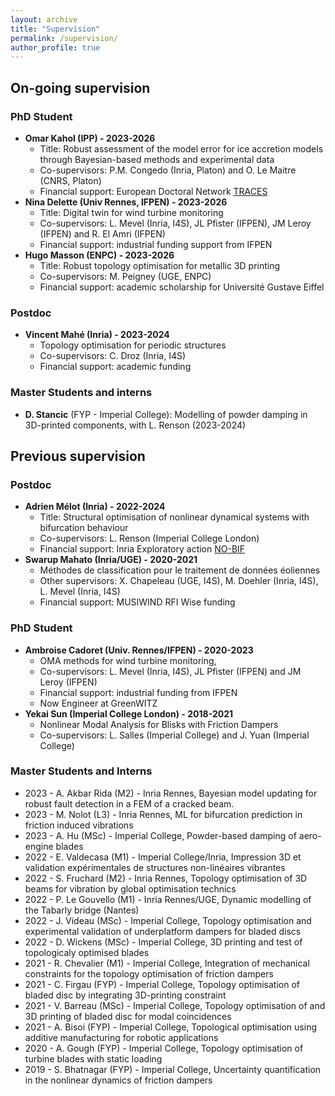 ```yaml
---
layout: archive
title: "Supervision"
permalink: /supervision/
author_profile: true
---
```


## On-going supervision


### PhD Student

- **Omar Kahol (IPP) - 2023-2026**
  - Title: Robust assessment of the model error for ice accretion models through Bayesian-based methods and experimental data
  - Co-supervisors: P.M. Congedo (Inria, Platon) and O. Le Maitre (CNRS, Platon)
  - Financial support: European Doctoral Network [TRACES](https://traces-project.eu/)
- **Nina Delette (Univ Rennes, IFPEN) - 2023-2026**
  - Title: Digital twin for wind turbine monitoring
  - Co-supervisors: L. Mevel (Inria, I4S), JL Pfister (IFPEN), JM Leroy (IFPEN) and R. El Amri (IFPEN)
  - Financial support: industrial funding support from IFPEN
- **Hugo Masson (ENPC) - 2023-2026**
  - Title: Robust topology optimisation for metallic 3D printing
  - Co-supervisors: M. Peigney (UGE, ENPC)
  - Financial support: academic scholarship for Université Gustave Eiffel

### Postdoc

- **Vincent Mahé (Inria) - 2023-2024**
  - Topology optimisation for periodic structures
  - Co-supervisors: C. Droz (Inria, I4S)
  - Financial support: academic funding

### Master Students and interns
- **D. Stancic** (FYP - Imperial College): Modelling of powder damping in 3D-printed components, with L. Renson (2023-2024)

## Previous supervision

### Postdoc

- **Adrien Mélot (Inria) - 2022-2024**
  - Title: Structural optimisation of nonlinear dynamical systems with bifurcation behaviour
  - Co-supervisors: L. Renson (Imperial College London)
  - Financial support: Inria Exploratory action [NO-BIF](https://www.inria.fr/en/no-bif)
- **Swarup Mahato (Inria/UGE) - 2020-2021**
  - Méthodes de classification pour le traitement de données éoliennes
  - Other supervisors: X. Chapeleau (UGE, I4S), M. Doehler (Inria, I4S), L. Mevel (Inria, I4S)
  - Financial support: MUSIWIND RFI Wise funding

### PhD Student

- **Ambroise Cadoret (Univ. Rennes/IFPEN) - 2020-2023**
  - OMA methods for wind turbine monitoring,
  - Co-supervisors: L. Mevel (Inria, I4S), JL Pfister (IFPEN) and JM Leroy (IFPEN)
  - Financial support: industrial funding from IFPEN
  - Now Engineer at GreenWITZ
- **Yekai Sun (Imperial College London) - 2018-2021**
  - Nonlinear Modal Analysis for Blisks with Friction Dampers
  - Co-supervisors: L. Salles (Imperial College) and J. Yuan (Imperial College)

### Master Students and Interns
- 2023 - A. Akbar Rida (M2) - Inria Rennes, Bayesian model updating for robust fault detection in a FEM of a cracked beam.
- 2023 - M. Nolot (L3) - Inria Rennes, ML for bifurcation prediction in friction induced vibrations
- 2023 - A. Hu (MSc)  - Imperial College, Powder-based damping of aero-engine blades
- 2022 - E. Valdecasa (M1)  - Imperial College/Inria, Impression 3D et validation expérimentales de structures non-linéaires vibrantes
- 2022 - S. Fruchard (M2) - Inria Rennes, Topology optimisation of 3D beams for vibration by global optimisation technics 
- 2022 - P. Le Gouvello (M1) - Inria Rennes/UGE, Dynamic modelling of the Tabarly bridge (Nantes) 
- 2022 - J. Videau (MSc)  - Imperial College, Topology optimisation and experimental validation of underplatform dampers for bladed discs
- 2022 - D. Wickens (MSc)  - Imperial College, 3D printing and test of topologicaly optimised blades
- 2021 - R. Chevalier (M1)  - Imperial College, Integration of mechanical constraints for the topology optimisation of friction dampers
- 2021 - C. Firgau  (FYP) - Imperial College, Topology optimisation of bladed disc by integrating 3D-printing constraint 
- 2021 - V. Barreau (MSc)  - Imperial College, Topology optimisation of and 3D printing of bladed disc for modal coincidences 
- 2021 - A. Bisoi (FYP)  - Imperial College, Topological optimisation using additive manufacturing for robotic applications
- 2020 - A. Gough (FYP)  - Imperial College, Topology optimisation of turbine blades with static loading 
- 2019 - S. Bhatnagar (FYP)  - Imperial College, Uncertainty quantification in the nonlinear dynamics of friction dampers 

<!-----
{% include base_path %}


{% for post in site.supervision %}
  {% include archive-single.html %}
{% endfor %}
------>
